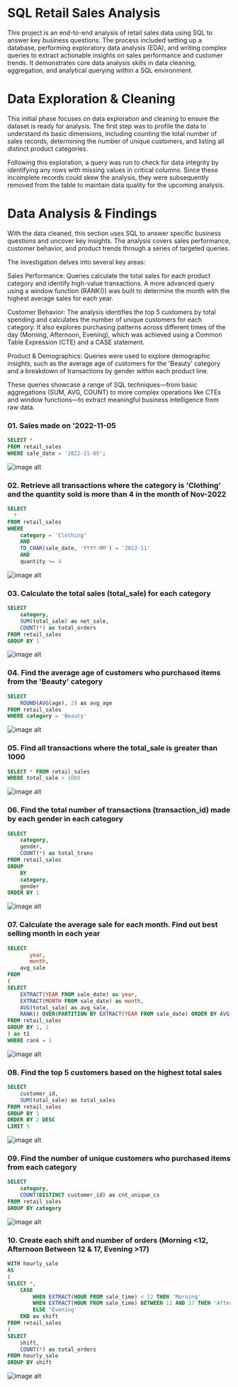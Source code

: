 # SQL Retail Sales Analysis
This project is an end-to-end analysis of retail sales data using SQL to answer key business questions. The process included setting up a database, performing exploratory data analysis (EDA), and writing complex queries to extract actionable insights on sales performance and customer trends. It demonstrates core data analysis skills in data cleaning, aggregation, and analytical querying within a SQL environment.

# Data Exploration & Cleaning
This initial phase focuses on data exploration and cleaning to ensure the dataset is ready for analysis. The first step was to profile the data to understand its basic dimensions, including counting the total number of sales records, determining the number of unique customers, and listing all distinct product categories.

Following this exploration, a query was run to check for data integrity by identifying any rows with missing values in critical columns. Since these incomplete records could skew the analysis, they were subsequently removed from the table to maintain data quality for the upcoming analysis.

# Data Analysis & Findings

With the data cleaned, this section uses SQL to answer specific business questions and uncover key insights. The analysis covers sales performance, customer behavior, and product trends through a series of targeted queries.

The investigation delves into several key areas:

Sales Performance: Queries calculate the total sales for each product category and identify high-value transactions. A more advanced query using a window function (RANK()) was built to determine the month with the highest average sales for each year.

Customer Behavior: The analysis identifies the top 5 customers by total spending and calculates the number of unique customers for each category. It also explores purchasing patterns across different times of the day (Morning, Afternoon, Evening), which was achieved using a Common Table Expression (CTE) and a CASE statement.

Product & Demographics: Queries were used to explore demographic insights, such as the average age of customers for the 'Beauty' category and a breakdown of transactions by gender within each product line.

These queries showcase a range of SQL techniques—from basic aggregations (SUM, AVG, COUNT) to more complex operations like CTEs and window functions—to extract meaningful business intelligence from raw data.

### 01. Sales made on '2022-11-05

```sql
SELECT *
FROM retail_sales
WHERE sale_date = '2022-11-05';
```

![image alt](https://github.com/maraperera/SQL_Retail_Sales_Analysis/blob/13131d5fd3f045a532661a8011784b37435da0a5/results/01.jpg)

### 02. Retrieve all transactions where the category is 'Clothing' and the quantity sold is more than 4 in the month of Nov-2022

```sql
SELECT 
  *
FROM retail_sales
WHERE 
    category = 'Clothing'
    AND 
    TO_CHAR(sale_date, 'YYYY-MM') = '2022-11'
    AND
    quantity >= 4
```

![image alt](https://github.com/maraperera/SQL_Retail_Sales_Analysis/blob/13131d5fd3f045a532661a8011784b37435da0a5/results/02.jpg)

### 03. Calculate the total sales (total_sale) for each category

```sql
SELECT 
    category,
    SUM(total_sale) as net_sale,
    COUNT(*) as total_orders
FROM retail_sales
GROUP BY 1
```

![image alt](https://github.com/maraperera/SQL_Retail_Sales_Analysis/blob/13131d5fd3f045a532661a8011784b37435da0a5/results/03.jpg)

### 04. Find the average age of customers who purchased items from the 'Beauty' category

```sql
SELECT
    ROUND(AVG(age), 2) as avg_age
FROM retail_sales
WHERE category = 'Beauty'
```

![image alt](https://github.com/maraperera/SQL_Retail_Sales_Analysis/blob/13131d5fd3f045a532661a8011784b37435da0a5/results/04.jpg)

### 05. Find all transactions where the total_sale is greater than 1000

```sql
SELECT * FROM retail_sales
WHERE total_sale > 1000
```

![image alt](https://github.com/maraperera/SQL_Retail_Sales_Analysis/blob/13131d5fd3f045a532661a8011784b37435da0a5/results/05.jpg)

### 06. Find the total number of transactions (transaction_id) made by each gender in each category

```sql
SELECT 
    category,
    gender,
    COUNT(*) as total_trans
FROM retail_sales
GROUP 
    BY 
    category,
    gender
ORDER BY 1
```

![image alt](https://github.com/maraperera/SQL_Retail_Sales_Analysis/blob/13131d5fd3f045a532661a8011784b37435da0a5/results/06.jpg)

### 07. Calculate the average sale for each month. Find out best selling month in each year

```sql
SELECT 
       year,
       month,
    avg_sale
FROM 
(    
SELECT 
    EXTRACT(YEAR FROM sale_date) as year,
    EXTRACT(MONTH FROM sale_date) as month,
    AVG(total_sale) as avg_sale,
    RANK() OVER(PARTITION BY EXTRACT(YEAR FROM sale_date) ORDER BY AVG(total_sale) DESC) as rank
FROM retail_sales
GROUP BY 1, 2
) as t1
WHERE rank = 1
```

![image alt](https://github.com/maraperera/SQL_Retail_Sales_Analysis/blob/13131d5fd3f045a532661a8011784b37435da0a5/results/07.jpg)

### 08. Find the top 5 customers based on the highest total sales

```sql
SELECT 
    customer_id,
    SUM(total_sale) as total_sales
FROM retail_sales
GROUP BY 1
ORDER BY 2 DESC
LIMIT 5
```

![image alt](https://github.com/maraperera/SQL_Retail_Sales_Analysis/blob/13131d5fd3f045a532661a8011784b37435da0a5/results/08.jpg)

### 09. Find the number of unique customers who purchased items from each category

```sql
SELECT 
    category,    
    COUNT(DISTINCT customer_id) as cnt_unique_cs
FROM retail_sales
GROUP BY category
```

![image alt](https://github.com/maraperera/SQL_Retail_Sales_Analysis/blob/13131d5fd3f045a532661a8011784b37435da0a5/results/09.jpg)

### 10. Create each shift and number of orders (Morning <12, Afternoon Between 12 & 17, Evening >17)

```sql
WITH hourly_sale
AS
(
SELECT *,
    CASE
        WHEN EXTRACT(HOUR FROM sale_time) < 12 THEN 'Morning'
        WHEN EXTRACT(HOUR FROM sale_time) BETWEEN 12 AND 17 THEN 'Afternoon'
        ELSE 'Evening'
    END as shift
FROM retail_sales
)
SELECT 
    shift,
    COUNT(*) as total_orders    
FROM hourly_sale
GROUP BY shift
```

![image alt](https://github.com/maraperera/SQL_Retail_Sales_Analysis/blob/13131d5fd3f045a532661a8011784b37435da0a5/results/10.jpg)
